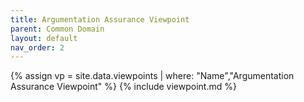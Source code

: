 ```yaml
---
title: Argumentation Assurance Viewpoint
parent: Common Domain
layout: default
nav_order: 2
---
```

{% assign vp = site.data.viewpoints | where: "Name","Argumentation Assurance Viewpoint" %}
{% include viewpoint.md %}
